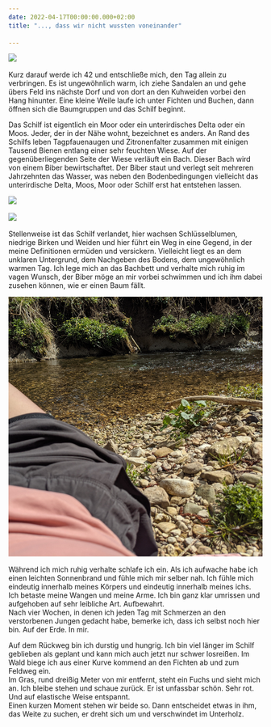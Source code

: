 ```yaml
---
date: 2022-04-17T00:00:00.000+02:00
title: "..., dass wir nicht wussten voneinander"

---
```

![](/uploads/pxl_20220414_125422202.jpg)

Kurz darauf werde ich 42 und entschließe mich, den Tag allein zu verbringen. Es ist ungewöhnlich warm, ich ziehe Sandalen an und gehe übers Feld ins nächste Dorf und von dort an den Kuhweiden vorbei den Hang hinunter. Eine kleine Weile laufe ich unter Fichten und Buchen, dann öffnen sich die Baumgruppen und das Schilf beginnt.

Das Schilf ist eigentlich ein Moor oder ein unterirdisches Delta oder ein Moos. Jeder, der in der Nähe wohnt, bezeichnet es anders. An Rand des Schilfs leben Tagpfauenaugen und Zitronenfalter zusammen mit einigen Tausend Bienen entlang einer sehr feuchten Wiese. Auf der gegenüberliegenden Seite der Wiese verläuft ein Bach. Dieser Bach wird von einem Biber bewirtschaftet. Der Biber staut und verlegt seit mehreren Jahrzehnten das Wasser, was neben den Bodenbedingungen vielleicht das unterirdische Delta, Moos, Moor oder Schilf erst hat entstehen lassen.

![](/uploads/pxl_20220414_123948077.jpg)

![](/uploads/pxl_20220414_130854660.jpg)

Stellenweise ist das Schilf verlandet, hier wachsen Schlüsselblumen, niedrige Birken und Weiden und hier führt ein Weg in eine Gegend, in der meine Definitionen ermüden und versickern. Vielleicht liegt es an dem unklaren Untergrund, dem Nachgeben des Bodens, dem ungewöhnlich warmen Tag. Ich lege mich an das Bachbett und verhalte mich ruhig im vagen Wunsch, der Biber möge an mir vorbei schwimmen und ich ihm dabei zusehen können, wie er einen Baum fällt.

![](/uploads/biberfluss.jpg)

Während ich mich ruhig verhalte schlafe ich ein. Als ich aufwache habe ich einen leichten Sonnenbrand und fühle mich mir selber nah. Ich fühle mich eindeutig innerhalb meines Körpers und eindeutig innerhalb meines ichs. Ich betaste meine Wangen und meine Arme. Ich bin ganz klar umrissen und aufgehoben auf sehr leibliche Art. Aufbewahrt.  
Nach vier Wochen, in denen ich jeden Tag mit Schmerzen an den verstorbenen Jungen gedacht habe, bemerke ich, dass ich selbst noch hier bin. Auf der Erde. In mir.

Auf dem Rückweg bin ich durstig und hungrig. Ich bin viel länger im Schilf geblieben als geplant und kann mich auch jetzt nur schwer losreißen. Im Wald biege ich aus einer Kurve kommend an den Fichten ab und zum Feldweg ein.  
Im Gras, rund dreißig Meter von mir entfernt, steht ein Fuchs und sieht mich an. Ich bleibe stehen und schaue zurück. Er ist unfassbar schön. Sehr rot. Und auf elastische Weise entspannt.  
Einen kurzen Moment stehen wir beide so.  Dann entscheidet etwas in ihm, das Weite zu suchen, er dreht sich um und verschwindet im Unterholz.